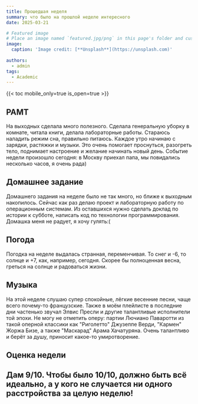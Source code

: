 ```yaml
---
title: Прошедшая неделя
summary: что было на прошлой неделе интересного
date: 2025-03-21

# Featured image
# Place an image named `featured.jpg/png` in this page's folder and customize its options here.
image:
  caption: 'Image credit: [**Unsplash**](https://unsplash.com)'
  
authors:
  - admin
tags:
  - Academic
---
```


{{< toc mobile_only=true is_open=true >}}

##  РАМТ

На выходных сделала много полезного. Сделала генеральную уборку в комнате, читала книги, делала лабораторные работы. Стараюсь наладить режим сна, правильно питаюсь. Каждое утро начинаю с зарядки, растяжки и музыки. Это очень помогает проснуться, разогреть тело, поднимает настроение и желание начинать новый день. Событие недели произошло сегодня: в Москву приехал папа, мы повидались несколько часов, я очень рада)

[//]: # ([![The template is mobile first with a responsive design to ensure that your site looks stunning on every device.]&#40;https://raw.githubusercontent.com/wowchemy/wowchemy-hugo-modules/main/starters/academic/preview.png&#41;]&#40;https://hugoblox.com&#41;)

## Домашнее задание

Домашнего задания на неделе было не так много, но ближе к выходным накопилось. Сейчас как раз делаю проект и лабораторную работу по операционным системам. Из оставшихся нужно сделать доклад по истории к субботе, написать код по технологии программирования. Домашка меня не радует, я хочу гулять:( 

## Погода

Погодка на неделе выдалась странная, переменчивая. То снег и -6, то солнце и +7, как, например, сегодня. Скорее бы полноценная весна, греться на солнце и радоваться жизни.

## Музыка 

На этой неделе слушаю супер спокойные, лёгкие весенние песни, чаще всего почему-то  французские. Также в моём плейлисте в последние дни частенько звучал Элвис Пресли и другие талантливые исполнители той эпохи. Не могу не отметить оперу: партии Лючиано Паваротти из такой оперной классики как "Риголетто" Джузеппе Верди, "Кармен" Жоржа Бизе, а также "Маскарад" Арама Хачатуряна. Очень талантливо и берёт за душу, приносит какое-то умиротворение.


## Оценка недели 

Дам 9/10. Чтобы было 10/10, должно быть всё идеально, а у кого не случается ни одного расстройства за целую неделю!
---










